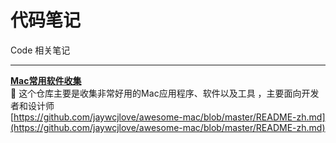 # 代码笔记

Code 相关笔记

---

[**Mac常用软件收集**](https://github.com/jaywcjlove/awesome-mac/blob/master/README-zh.md)  
 这个仓库主要是收集非常好用的Mac应用程序、软件以及工具 ，主要面向开发者和设计师  
[https://github.com/jaywcjlove/awesome-mac/blob/master/README-zh.md](https://github.com/jaywcjlove/awesome-mac/blob/master/README-zh.md)

